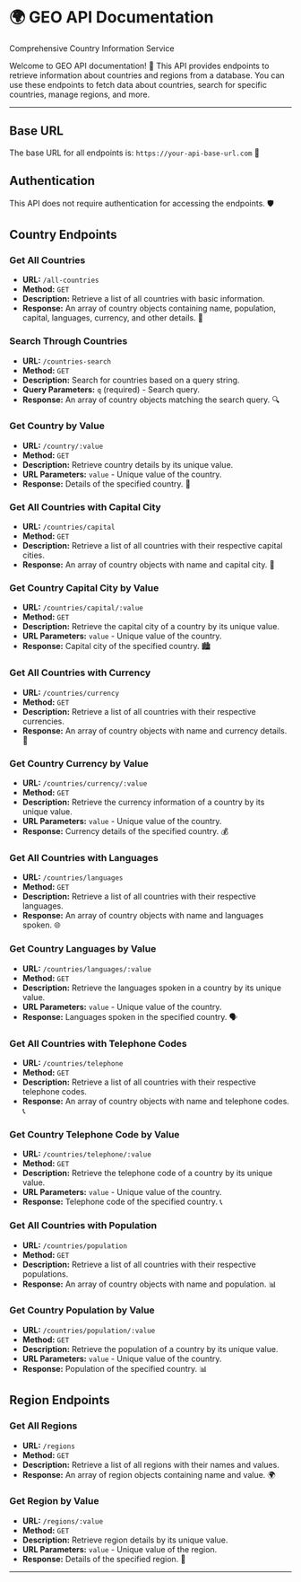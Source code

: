 # 🌍 GEO API Documentation
 Comprehensive Country Information Service


Welcome to GEO API documentation! 🎉 This API provides endpoints to retrieve information about countries and regions from a database. You can use these endpoints to fetch data about countries, search for specific countries, manage regions, and more.

---

## Base URL

The base URL for all endpoints is: `https://your-api-base-url.com` 🚀

## Authentication

This API does not require authentication for accessing the endpoints. 🛡️

## Country Endpoints

### Get All Countries

- **URL:** `/all-countries`
- **Method:** `GET`
- **Description:** Retrieve a list of all countries with basic information.
- **Response:** An array of country objects containing name, population, capital, languages, currency, and other details. 🌟

### Search Through Countries

- **URL:** `/countries-search`
- **Method:** `GET`
- **Description:** Search for countries based on a query string.
- **Query Parameters:** `q` (required) - Search query.
- **Response:** An array of country objects matching the search query. 🔍

### Get Country by Value

- **URL:** `/country/:value`
- **Method:** `GET`
- **Description:** Retrieve country details by its unique value.
- **URL Parameters:** `value` - Unique value of the country.
- **Response:** Details of the specified country. 📝



### Get All Countries with Capital City

- **URL:** `/countries/capital`
- **Method:** `GET`
- **Description:** Retrieve a list of all countries with their respective capital cities.
- **Response:** An array of country objects with name and capital city. 🌆


### Get Country Capital City by Value

- **URL:** `/countries/capital/:value`
- **Method:** `GET`
- **Description:** Retrieve the capital city of a country by its unique value.
- **URL Parameters:** `value` - Unique value of the country.
- **Response:** Capital city of the specified country. 🏙️


### Get All Countries with Currency

- **URL:** `/countries/currency`
- **Method:** `GET`
- **Description:** Retrieve a list of all countries with their respective currencies.
- **Response:** An array of country objects with name and currency details. 💱



### Get Country Currency by Value

- **URL:** `/countries/currency/:value`
- **Method:** `GET`
- **Description:** Retrieve the currency information of a country by its unique value.
- **URL Parameters:** `value` - Unique value of the country.
- **Response:** Currency details of the specified country. 💰



### Get All Countries with Languages

- **URL:** `/countries/languages`
- **Method:** `GET`
- **Description:** Retrieve a list of all countries with their respective languages.
- **Response:** An array of country objects with name and languages spoken. 🌐


### Get Country Languages by Value

- **URL:** `/countries/languages/:value`
- **Method:** `GET`
- **Description:** Retrieve the languages spoken in a country by its unique value.
- **URL Parameters:** `value` - Unique value of the country.
- **Response:** Languages spoken in the specified country. 🗣️



### Get All Countries with Telephone Codes

- **URL:** `/countries/telephone`
- **Method:** `GET`
- **Description:** Retrieve a list of all countries with their respective telephone codes.
- **Response:** An array of country objects with name and telephone codes. 📞

### Get Country Telephone Code by Value

- **URL:** `/countries/telephone/:value`
- **Method:** `GET`
- **Description:** Retrieve the telephone code of a country by its unique value.
- **URL Parameters:** `value` - Unique value of the country.
- **Response:** Telephone code of the specified country. 📞

### Get All Countries with Population

- **URL:** `/countries/population`
- **Method:** `GET`
- **Description:** Retrieve a list of all countries with their respective populations.
- **Response:** An array of country objects with name and population. 📊

### Get Country Population by Value

- **URL:** `/countries/population/:value`
- **Method:** `GET`
- **Description:** Retrieve the population of a country by its unique value.
- **URL Parameters:** `value` - Unique value of the country.
- **Response:** Population of the specified country. 📊


## Region Endpoints

### Get All Regions

- **URL:** `/regions`
- **Method:** `GET`
- **Description:** Retrieve a list of all regions with their names and values.
- **Response:** An array of region objects containing name and value. 🌍



### Get Region by Value

- **URL:** `/regions/:value`
- **Method:** `GET`
- **Description:** Retrieve region details by its unique value.
- **URL Parameters:** `value` - Unique value of the region.
- **Response:** Details of the specified region. 📝




---